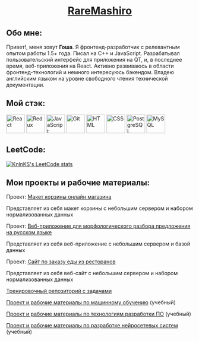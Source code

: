 <h1 align="center"><a href="https://github.com/RareMashiro" target="_blank">RareMashiro</a></h1>
<h2 align="left">Обо мне:</h2>
Привет!, меня зовут <b>Гоша</b>. Я фронтенд-разработчик с релевантным опытом работы 1.5+ года. Писал на C++ и JavaScript. Разрабатывал пользовательский интерфейс для приложения на QT, и, в последнее время, веб-приложения на React. Активно развиваюсь в области фронтенд-технологий и немного интересуюсь бэкендом. Владею английским языком на уровне свободного чтения технической документации.
<h2 align="left">Мой стэк:</h2>
<div style="display: inline-block">
  <img width="50" src="https://user-images.githubusercontent.com/25181517/183897015-94a058a6-b86e-4e42-a37f-bf92061753e5.png" alt="React" title="React"/>
  <img width="50" src="https://user-images.githubusercontent.com/25181517/187896150-cc1dcb12-d490-445c-8e4d-1275cd2388d6.png" alt="Redux" title="Redux"/>
  <img width="50" src="https://user-images.githubusercontent.com/25181517/117447155-6a868a00-af3d-11eb-9cfe-245df15c9f3f.png" alt="JavaScript" title="JavaScript"/>
  <img width="50" src="https://user-images.githubusercontent.com/25181517/192108372-f71d70ac-7ae6-4c0d-8395-51d8870c2ef0.png" alt="Git" title="Git"/>
  <img width="50" src="https://user-images.githubusercontent.com/25181517/192158954-f88b5814-d510-4564-b285-dff7d6400dad.png" alt="HTML" title="HTML"/>
  <img width="50" src="https://user-images.githubusercontent.com/25181517/183898674-75a4a1b1-f960-4ea9-abcb-637170a00a75.png" alt="CSS" title="CSS"/>
  <img width="50" src="https://user-images.githubusercontent.com/25181517/117208740-bfb78400-adf5-11eb-97bb-09072b6bedfc.png" alt="PostgreSQL" title="PostgreSQL"/>
  <img width="50" src="https://user-images.githubusercontent.com/25181517/183896128-ec99105a-ec1a-4d85-b08b-1aa1620b2046.png" alt="MySQL" title="MySQL"/>
</div>

<h2 align="left">LeetCode:</h2>

[![KnlnKS's LeetCode stats](https://leetcode-stats-six.vercel.app/api?username=RareMashiro&theme=dark)](https://github.com/RareMashiro/leetcode-stats)

<h2 align="left">Мои проекты и рабочие материалы:</h2>
<p>Проект: <a href="https://github.com/RareMashiro/internVK/tree/project-progress" target="_blank">Макет корзины онлайн магазина</a></p>
<p>Представляет из себя макет корзины с небольшим сервером и набором нормализованных данных</p>
<p>Проект: <a href="https://github.com/RareMashiro/graduateProject" target="_blank">Веб-приложение для морфологического разбора предложения на русском языке</a></p>
<p>Представляет из себя веб-приложение с небольшим сервером и базой данных</p>
<p>Проект: <a href="https://github.com/RareMashiro/ReactCourse/tree/main-hw" target="_blank">Сайт по заказу еды из ресторанов</a></p>
<p>Представляет из себя веб-сайт с небольшим сервером и набором нормализованных данных</p>
<p><a href="https://github.com/RareMashiro/Frontend" target="_blank">Тренировочный репозиторий с задачами</a></p>
<p><a href="https://github.com/RareMashiro/MLM" target="_blank">Проект и рабочие материалы по машинному обучению</a> (учебный)</p>
<p><a href="https://github.com/RareMashiro/SDT" target="_blank">Проект и рабочие материалы по технологиям разработки ПО</a> (учебный)</p>
<p><a href="https://github.com/RareMashiro/NNSD" target="_blank">Проект и рабочие материалы по разработке нейросетевых систем</a> (учебный)</p>
<!--
**RareMashiro/RareMashiro** is a ✨ _special_ ✨ repository because its `README.md` (this file) appears on your GitHub profile.

Here are some ideas to get you started:

- 🔭 I’m currently working on ...
- 🌱 I’m currently learning ...
- 👯 I’m looking to collaborate on ...
- 🤔 I’m looking for help with ...
- 💬 Ask me about ...
- 📫 How to reach me: ...
- 😄 Pronouns: ...
- ⚡ Fun fact: ...
-->
